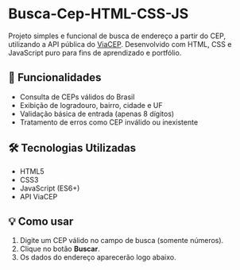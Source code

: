 # Busca-Cep-HTML-CSS-JS

Projeto simples e funcional de busca de endereço a partir do CEP, utilizando a API pública do [ViaCEP](https://viacep.com.br/). Desenvolvido com HTML, CSS e JavaScript puro para fins de aprendizado e portfólio.

## 🚀 Funcionalidades

- Consulta de CEPs válidos do Brasil
- Exibição de logradouro, bairro, cidade e UF
- Validação básica de entrada (apenas 8 dígitos)
- Tratamento de erros como CEP inválido ou inexistente

## 🛠 Tecnologias Utilizadas

- HTML5
- CSS3
- JavaScript (ES6+)
- API ViaCEP

## 💡 Como usar

1. Digite um CEP válido no campo de busca (somente números).
2. Clique no botão **Buscar**.
3. Os dados do endereço aparecerão logo abaixo.

